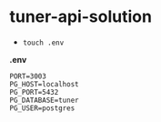 # tuner-api-solution

- `touch .env`

**.env**

```
PORT=3003
PG_HOST=localhost
PG_PORT=5432
PG_DATABASE=tuner
PG_USER=postgres
```
